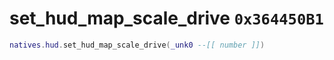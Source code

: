 # set_hud_map_scale_drive `0x364450B1`

```lua
natives.hud.set_hud_map_scale_drive(_unk0 --[[ number ]])
```